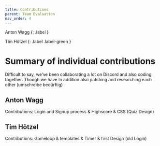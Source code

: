 ```yaml
---
title: Contributions
parent: Team Evaluation
nav_order: 4
---
```


Anton Wagg
{: .label }

Tim Hötzel 
{: .label .label-green }

# Summary of individual contributions

Difficult to say, we've been collaborating a lot on Discord and also coding together. Though we have In addition also patching and researching each other (umschreibe bedürftig)

## Anton Wagg

Contributions: Login and Signup process & Highscore & CSS (Quiz Design)


## Tim Hötzel

Contributions: Gameloop & templates & Timer & first Design (old Login)
